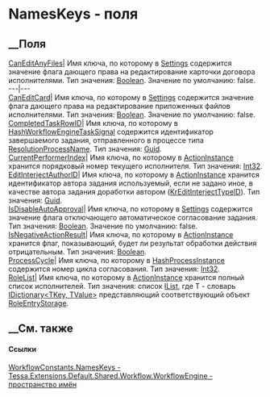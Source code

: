 # NamesKeys - поля
##  __Поля
[CanEditAnyFiles](F_Tessa_Extensions_Default_Shared_Workflow_WorkflowEngine_WorkflowConstants_NamesKeys_CanEditAnyFiles.htm)|
Имя ключа, по которому в [Settings](P_Tessa_Cards_CardTask_Settings.htm)
содержится значение флага дающего права на редактирование карточки договора
исполнителями. Тип значения:
[Boolean](https://learn.microsoft.com/dotnet/api/system.boolean). Значение по
умолчанию: false.  
---|---  
[CanEditCard](F_Tessa_Extensions_Default_Shared_Workflow_WorkflowEngine_WorkflowConstants_NamesKeys_CanEditCard.htm)|
Имя ключа, по которому в [Settings](P_Tessa_Cards_CardTask_Settings.htm)
содержится значение флага дающего права на редактирование приложенных файлов
исполнителями. Тип значения:
[Boolean](https://learn.microsoft.com/dotnet/api/system.boolean). Значение по
умолчанию: false.  
[CompletedTaskRowID](F_Tessa_Extensions_Default_Shared_Workflow_WorkflowEngine_WorkflowConstants_NamesKeys_CompletedTaskRowID.htm)|
Имя ключа, по которому в
[Hash](P_Tessa_Workflow_Signals_IWorkflowEngineSignal_Hash.htm)[WorkflowEngineTaskSignal](T_Tessa_Workflow_Signals_WorkflowEngineTaskSignal.htm)
содержится идентификатор завершаемого задания, отправленного в процессе типа
[ResolutionProcessName](F_Tessa_Extensions_Default_Shared_Workflow_Wf_WfHelper_ResolutionProcessName.htm).
Тип значения: [Guid](https://learn.microsoft.com/dotnet/api/system.guid).  
[CurrentPerformerIndex](F_Tessa_Extensions_Default_Shared_Workflow_WorkflowEngine_WorkflowConstants_NamesKeys_CurrentPerformerIndex.htm)|
Имя ключа, по которому в
[ActionInstance](P_Tessa_Workflow_IWorkflowEngineContext_ActionInstance.htm)
хранится порядковый номер текущего исполнителя. Тип значения:
[Int32](https://learn.microsoft.com/dotnet/api/system.int32).  
[EditInterjectAuthorID](F_Tessa_Extensions_Default_Shared_Workflow_WorkflowEngine_WorkflowConstants_NamesKeys_EditInterjectAuthorID.htm)|
Имя ключа, по которому в
[ActionInstance](P_Tessa_Workflow_IWorkflowEngineContext_ActionInstance.htm)
хранится идентификатор автора задания используемый, если не задано иное, в
качестве автора задания доработки автором
([KrEditInterjectTypeID](F_Tessa_Extensions_Default_Shared_DefaultTaskTypes_KrEditInterjectTypeID.htm)).
Тип значения: [Guid](https://learn.microsoft.com/dotnet/api/system.guid).  
[IsDisableAutoApproval](F_Tessa_Extensions_Default_Shared_Workflow_WorkflowEngine_WorkflowConstants_NamesKeys_IsDisableAutoApproval.htm)|
Имя ключа, по которому в [Settings](P_Tessa_Cards_CardTask_Settings.htm)
содержится значение флага отключающего автоматическое согласование задания.
Тип значения:
[Boolean](https://learn.microsoft.com/dotnet/api/system.boolean). Значение по
умолчанию: false.  
[IsNegativeActionResult](F_Tessa_Extensions_Default_Shared_Workflow_WorkflowEngine_WorkflowConstants_NamesKeys_IsNegativeActionResult.htm)|
Имя ключа, по которому в
[ActionInstance](P_Tessa_Workflow_IWorkflowEngineContext_ActionInstance.htm)
хранится флаг, показывающий, будет ли результат обработки действия
отрицательным. Тип значения:
[Boolean](https://learn.microsoft.com/dotnet/api/system.boolean).  
[ProcessCycle](F_Tessa_Extensions_Default_Shared_Workflow_WorkflowEngine_WorkflowConstants_NamesKeys_ProcessCycle.htm)|
Имя ключа, по которому в
[Hash](P_Tessa_Workflow_Storage_WorkflowStorageBase_Hash.htm)[ProcessInstance](P_Tessa_Workflow_IWorkflowEngineContext_ProcessInstance.htm)
содержится номер цикла согласования. Тип значения:
[Int32](https://learn.microsoft.com/dotnet/api/system.int32).  
[RoleList](F_Tessa_Extensions_Default_Shared_Workflow_WorkflowEngine_WorkflowConstants_NamesKeys_RoleList.htm)|
Имя ключа, по которому в
[ActionInstance](P_Tessa_Workflow_IWorkflowEngineContext_ActionInstance.htm)
хранится полный список исполнителей. Тип значения: список
[IList<T>](https://learn.microsoft.com/dotnet/api/system.collections.generic.ilist-1),
где T - словарь [IDictionary<TKey,
TValue>](https://learn.microsoft.com/dotnet/api/system.collections.generic.idictionary-2)
представляющий соответствующий объект
[RoleEntryStorage](T_Tessa_Extensions_Default_Shared_Workflow_WorkflowEngine_RoleEntryStorage.htm).  
## __См. также
#### Ссылки
[WorkflowConstants.NamesKeys -
](T_Tessa_Extensions_Default_Shared_Workflow_WorkflowEngine_WorkflowConstants_NamesKeys.htm)
[Tessa.Extensions.Default.Shared.Workflow.WorkflowEngine - пространство
имён](N_Tessa_Extensions_Default_Shared_Workflow_WorkflowEngine.htm)
